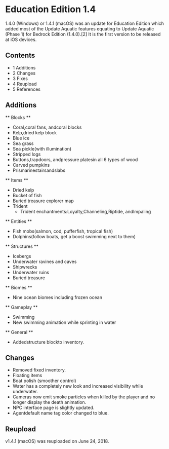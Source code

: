 # Education Edition 1.4
1.4.0 (Windows) or 1.4.1 (macOS) was an update for Education Edition which added most of the Update Aquatic features equating to Update Aquatic (Phase 1) for Bedrock Edition (1.4.0).[2] It is the first version to be released at iOS devices.

## Contents
- 1 Additions
- 2 Changes
- 3 Fixes
- 4 Reupload
- 5 References

## Additions
** Blocks **
- Coral,coral fans, andcoral blocks
- Kelp,dried kelp block
- Blue ice
- Sea grass
- Sea pickle(with illumination)
- Stripped logs
- Buttons,trapdoors, andpressure platesin all 6 types of wood
- Carved pumpkins
- Prismarinestairsandslabs

** Items **
- Dried kelp
- Bucket of fish
- Buried treasure explorer map
- Trident
	- Trident enchantments:Loyalty,Channeling,Riptide, andImpaling

** Entities **
- Fish mobs(salmon, cod, pufferfish, tropical fish)
- Dolphins(follow boats, get a boost swimming next to them)

** Structures **
- Icebergs
- Underwater ravines and caves
- Shipwrecks
- Underwater ruins
- Buried treasure

** Biomes **
- Nine ocean biomes including frozen ocean

** Gameplay **
- Swimming
- New swimming animation while sprinting in water

** General **
- Addedstructure blockto inventory.

## Changes
- Removed fixed inventory.
- Floating items
- Boat polish (smoother control)
- Water has a completely new look and increased visibility while underwater.
- Cameras now emit smoke particles when killed by the player and no longer display the death animation.
- NPC interface page is slightly updated.
- Agentdefault name tag color changed to blue.

## Reupload
v1.4.1 (macOS) was reuploaded on June 24, 2018.

